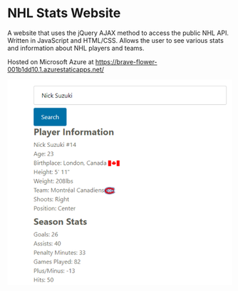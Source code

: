 # NHL Stats Website

A website that uses the jQuery AJAX method to access the public NHL API. Written in JavaScript and HTML/CSS. Allows the user to see various stats and information about NHL players and teams.

Hosted on Microsoft Azure at https://brave-flower-001b1dd10.1.azurestaticapps.net/

![Alt text](/splashscreen.png?raw=true "Optional Title")



